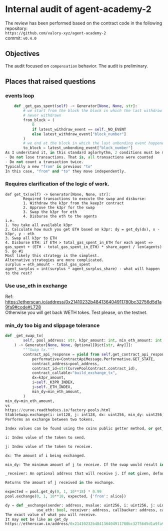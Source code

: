 # Internal audit of agent-academy-2
The review has been performed based on the contract code in the following repository:<br>
`https://github.com/valory-xyz/agent-academy-2` <br>
commit: `v0.4.0` <br> 

## Objectives
The audit focused on `compensation` behavior. The audit is preliminary.

## Places that raised questions
### events loop
```python
    def _get_gas_spent(self) -> Generator[None, None, str]:
        # we start from the block the block in which the last withdraw event happened, or from the first block if we have
        # never withdrawn
        from_block = (
            0
            if latest_withdraw_event == self._NO_EVENT
            else latest_withdraw_event["block_number"]
        )
        # we end at the block in which the last unbonding event happened
        to_block = latest_unbonding_event["block_number"]
As I understand it, in this standard aglorhythm, 2 conditions must be met:
- Do not lose transactions. That is, all transactions were counted
- Do not count a transaction twice.
Typically a new "from" is previous "to"
In this case, "from" and "to" they move independently.
```

### Requires clarification of the logic of work.
```
def get_tx(self) -> Generator[None, None, str]:
        Required transactions to execute the swap and disburse:
        1. Withdraw the k3pr from the keep3r contract
        2. Approve the k3pr for the swap
        3. Swap the k3pr for eth
        4. Disburse the eth to the agents
i.e.
1. You take all available k3pr
2. Calculate how much you get ETH based on k3pr: dy = get_dy(dx), x - k3pr, y - eth
3. Swap all k3pr to ETH
4. Disburse ETH: if ETH > total_gas_spent_in_ETH for each agent => gas_spent + (ETH - total_gas_spent_in_ETH) * share_agent / len(agents)
5. go #1
Most likely this strategy is the simplest.
Alternative strategies are more complicated.
surplus = eth_amount - total_gas_spent
agent_surplus = int(surplus * agent_surplus_share) - what will happen to the rest?
```

### Use use_eth in exchange
Ref: https://etherscan.io/address/0x21410232b484136404911780bc32756d5d1a9fa9#code#L728 <br>
Otherwise you will get back WETH tokes. Test please, on the testnet.

### min_dy too big and slippage tolerance
```python
def _get_swap_tx(
        self, pool_address: str, k3pr_amount: int, min_eth_amount: int
    ) -> Generator[None, None, Optional[Dict[str, Any]]]:
        """Swap tx."""
        contract_api_response = yield from self.get_contract_api_response(
            performative=ContractApiMessage.Performative.GET_STATE,
            contract_address=pool_address,
            contract_id=str(CurvePoolContract.contract_id),
            contract_callable="build_exchange_tx",
            dx=k3pr_amount,
            i=self._K3PR_INDEX,
            j=self._ETH_INDEX,
            min_dy=min_eth_amount,
        )
min_dy=min_eth_amount,
vs
https://curve.readthedocs.io/factory-pools.html
StableSwap.exchange(i: int128, j: int128, dx: uint256, min_dy: uint256, _receiver: address = msg.sender)→ uint256: nonpayable
Performs an exchange between two tokens.

Index values can be found using the coins public getter method, or get_coins within the factory contract.

i: Index value of the token to send.

j: Index value of the token to receive.

dx: The amount of i being exchanged.

min_dy: The minimum amount of j to receive. If the swap would result in less, the transaction will revert.

_receiver: An optional address that will receive j. If not given, defaults to the caller.

Returns the amount of j received in the exchange.

expected = pool.get_dy(0, 1, 10**18) * 0.99
pool.exchange(0, 1, 10**18, expected, {'from': alice})

dy = def _exchange(sender: address, mvalue: uint256, i: uint256, j: uint256, dx: uint256, min_dy: uint256,
              use_eth: bool, receiver: address, callbacker: address, callback_sig: bytes32) -> uint256:
The exact value of what you will receive.
It may not be like as get_dy
https://etherscan.io/address/0x21410232b484136404911780bc32756d5d1a9fa9#code#L759
```




